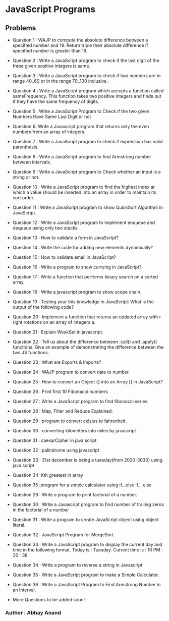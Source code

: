 # JavaScript Programs

## Problems

- Question 1 : WAJP to compute the absolute difference between a specified number and 19. Return triple their absolute difference if specified number is greater than 19.
- Question 2 : Write a JavaScript program to check if the last digit of the three given positive integers is same.
- Question 3 : Write a JavaScript program to check if two numbers are in range 40..60 or in the range 70..100 inclusive.
- Question 4 : Write a JavaScript program which accepts a function called sameFrequency. This function takes two positive integers and finds out if they have the same frequency of digits.
- Question 5 : Write a JavaScript Program to Check if the two given Numbers Have Same Last Digit or not
- Question 6: Write a Javascript program that returns only the even numbers from an array of integers.
- Question 7 : Write a JavaScript program to check if expression has valid parenthesis.
- Question 8 : Write a JavaScript program to find Armstrong number between intervals.
- Question 9 : Write a JavaScript program to Check whether an input is a string or not.
- Question 10 : Write a JavaScript program to find the highest index at which a value should be inserted into an array in order to maintain its sort order.
- Question 11 : Write a JavaScript program to show QuickSort Algorithm in JavaScript.
- Question 12 : Write a JavaScript program to Implement enqueue and dequeue using only two stacks
- Question 13 : How to validate a form in JavaScript?
- Question 14 : Write the code for adding new elements dynamically?
- Question 15 : How to validate email in JavaScript?
- Question 16 : Write a program to show currying in JavaScript?
- Question 17 : Write a function that performs binary search on a sorted array.
- Question 18 : Write a javascript program to show scope chain.
- Question 19 : Testing your this knowledge in JavaScript: What is the output of the following code?
- Question 20 : Implement a function that returns an updated array with r right rotations on an array of integers a.
- Question 21 : Explain WeakSet in javascript.
- Question 22 : Tell us about the difference between .call() and .apply() functions. Give an example of demonstrating the difference between the two JS functions.
- Question 23 : What are Exports & Imports?
- Question 24 : WAJP program to convert date to number.
- Question 25 : How to convert an Object {} into an Array [] in JavaScript?
- Question 26 : Print first 10 Fibonacci numbers
- Question 27 : Write a JavaScript program to find fibonacci series.
- Question 28 : Map, Filter and Reduce Explained.

- Question 29 : program to convert celsius to fahrenheit.
- Question 30 : converting kilometers into miles by javascript.
- Question 31 : caesarCipher in java script
- Question 32 : palindrome using javascript
- Question 33 : 31st december is being a tuesday(from 2020-3030) using java script
- Question 34 :Kth greatest in array
- Question 35 :program for a simple calculator using if...else if... else

- Question 29 : Write a program to print factorial of a number.
- Question 30 : Write a Javascript program to find number of trailing zeros in the factorial of a number
- Question 31 : Write a program to create JavaScript object using object literal.
- Question 32 : JavaScript Program for MergeSort.
- Question 33 : Write a JavaScript program to display the current day and time in the following format. Today is : Tuesday. Current time is : 10 PM : 30 : 38
- Question 34 : Write a program to reverse a string in Javascript 
- Question 35 : Write a JavaScript program to make a Simple Calculator.
- Question 36 : Write a JavaScript Program to Find Armstrong Number in an Interval.
- More Questions to be added soon!


### Author : Abhay Anand

